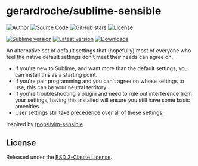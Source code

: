 # gerardroche/sublime-sensible

[![Author](http://img.shields.io/badge/author-@gerardroche-blue.svg?style=flat)](https://twitter.com/gerardroche)
[![Source Code](https://img.shields.io/badge/source-GitHub-blue.svg?style=flat)](https://github.com/gerardroche/sublime-sensible)
[![GitHub stars](https://img.shields.io/github/stars/gerardroche/sublime-sensible.svg?style=flat)](https://github.com/gerardroche/sublime-sensible/stargazers)
[![License](https://img.shields.io/badge/license-BSD--3-blue.svg?style=flat)](https://raw.githubusercontent.com/gerardroche/sublime-sensible/master/LICENSE)

[![Sublime version](https://img.shields.io/badge/sublime-v3-lightgrey.svg?style=flat)](http://sublimetext.com)
[![Latest version](https://img.shields.io/github/tag/gerardroche/sublime-sensible.svg?maxAge=2592000?style=flat&label=release)](https://github.com/gerardroche/sublime-sensible/tags)
[![Downloads](https://img.shields.io/packagecontrol/dt/sensible.svg?maxAge=2592000?style=flat)](https://packagecontrol.io/packages/sensible)

An alternative set of default settings that (hopefully) most of everyone who feel the native default settings don't meet their needs can agree on.

* If you're new to Sublime, and want more than the default settings, you can install this as a starting point.
* If you're pair programming and you can't agree on whose settings to use, this can be your neutral territory.
* If you're troubleshooting a plugin and need to rule out interference from your settings, having this installed will ensure you still have some basic amenities.
* User settings still take precedence over all of these settings.

Inspired by [tpope/vim-sensible](https://github.com/tpope/vim-sensible).

## License

Released under the [BSD 3-Clause License](LICENSE).
